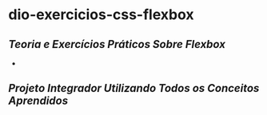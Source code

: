 # **dio-exercicios-css-flexbox**

## _Teoria e Exercícios Práticos Sobre Flexbox_
+
## _Projeto Integrador Utilizando Todos os Conceitos Aprendidos_
